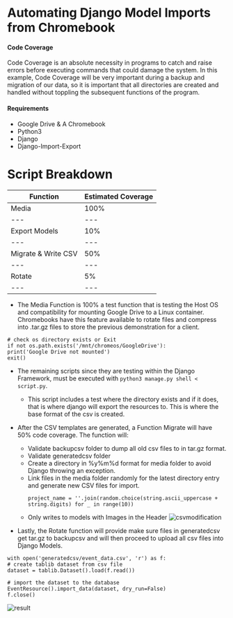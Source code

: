 # Automating Django Model Imports from Chromebook
#### Code Coverage
Code Coverage is an absolute necessity in programs to catch and raise errors before executing commands that could damage the system. In this example, Code Coverage will be very important during a backup and migration of our data, so it is important that all directories are created and handled without toppling the subsequent functions of the program. 

#### Requirements
- Google Drive & A Chromebook 
- Python3
- Django
- Django-Import-Export

# Script Breakdown
| Function|  Estimated Coverage   |
| --- | --- |
| Media|  100%    |
| --- | --- |
| Export Models|  10%    |
| --- | --- |
| Migrate & Write CSV|  50%    |
| --- | --- |
| Rotate|  5%    |
| --- | --- |

- The Media Function is 100% a test function that is testing the Host OS and compatibility for mounting Google Drive to a Linux container. Chromebooks have this feature available to rotate files and compress into .tar.gz files to store the previous demonstration for a client.

```
# check os directory exists or Exit
if not os.path.exists('/mnt/chromeos/GoogleDrive'):
print('Google Drive not mounted')
exit()
```

- The remaining scripts since they are testing within the Django Framework, must be executed with `python3 manage.py shell < script.py`. 
	-  This script includes a test where the directory exists and if it does, that is where django will export the resources to. This is where the base format of the csv is created. 

- After the CSV templates are generated, a Function Migrate will have 50% code coverage. The function will: 
	- Validate backupcsv folder to dump all old csv files to in tar.gz format. 
	- Validate generatedcsv folder
	- Create a directory in %y%m%d format for media folder to avoid Django throwing an exception. 
	- Link files in the media folder randomly for the latest directory entry and generate new CSV files for import. 
		```
		project_name = ''.join(random.choice(string.ascii_uppercase + string.digits) for _ in range(10))
        ```
	- Only writes to models with Images in the Header
	![csvmodification](images/csvmodification.png)

- Lastly, the Rotate function will provide make sure files in generatedcsv get tar.gz to backupcsv and will then proceed to upload all csv files into Django Models. 
```# add event_data.csv to dataset
with open('generatedcsv/event_data.csv', 'r') as f:
# create tablib dataset from csv file
dataset = tablib.Dataset().load(f.read())

# import the dataset to the database
EventResource().import_data(dataset, dry_run=False)
f.close()
```

![result](images/result.png)
